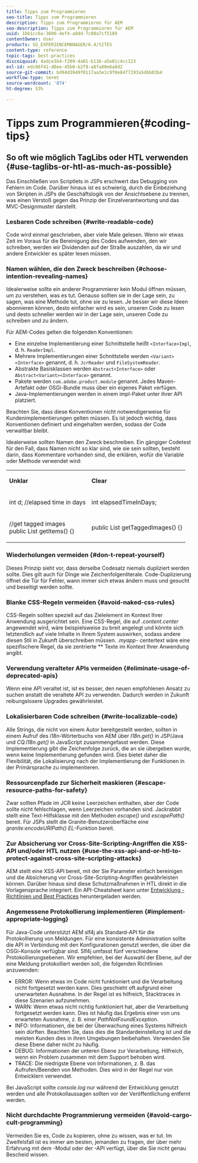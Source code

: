```yaml
---
title: Tipps zum Programmieren
seo-title: Tipps zum Programmieren
description: Tipps zum Programmieren für AEM
seo-description: Tipps zum Programmieren für AEM
uuid: 1bb1cc6a-3606-4ef4-a8dd-7c08a7cf5189
contentOwner: User
products: SG_EXPERIENCEMANAGER/6.4/SITES
content-type: reference
topic-tags: best-practices
discoiquuid: 4adce3b4-f209-4a01-b116-a5e01c4cc123
exl-id: edc06f41-d0ee-45b0-b2f9-a8fa80e6a8d2
source-git-commit: bd94d3949f0117aa3e1c9f0e84f7293a5d6b03b4
workflow-type: tm+mt
source-wordcount: '874'
ht-degree: 53%

---
```


# Tipps zum Programmieren{#coding-tips}

## So oft wie möglich TagLibs oder HTL verwenden {#use-taglibs-or-htl-as-much-as-possible}

Das Einschließen von Scriptlets in JSPs erschwert das Debugging von Fehlern im Code. Darüber hinaus ist es schwierig, durch die Einbeziehung von Skripten in JSPs die Geschäftslogik von der Ansichtsebene zu trennen, was einen Verstoß gegen das Prinzip der Einzelverantwortung und das MVC-Designmuster darstellt.

### Lesbaren Code schreiben {#write-readable-code}

Code wird einmal geschrieben, aber viele Male gelesen. Wenn wir etwas Zeit im Voraus für die Bereinigung des Codes aufwenden, den wir schreiben, werden wir Dividenden auf der Straße auszahlen, da wir und andere Entwickler es später lesen müssen.

### Namen wählen, die den Zweck beschreiben {#choose-intention-revealing-names}

Idealerweise sollte ein anderer Programmierer kein Modul öffnen müssen, um zu verstehen, was es tut. Genauso sollten sie in der Lage sein, zu sagen, was eine Methode tut, ohne sie zu lesen. Je besser wir diese Ideen abonnieren können, desto einfacher wird es sein, unseren Code zu lesen und desto schneller werden wir in der Lage sein, unseren Code zu schreiben und zu ändern.

Für AEM-Codes gelten die folgenden Konventionen:


* Eine einzelne Implementierung einer Schnittstelle heißt `<Interface>Impl`, d. h. `ReaderImpl`.
* Mehrere Implementierungen einer Schnittstelle werden `<Variant><Interface>` genannt, d. h. `JcrReader` und `FileSystemReader`.
* Abstrakte Basisklassen werden `Abstract<Interface>` oder `Abstract<Variant><Interface>` genannt.
* Pakete werden `com.adobe.product.module` genannt.  Jedes Maven-Artefakt oder OSGi-Bundle muss über ein eigenes Paket verfügen.
* Java-Implementierungen werden in einem impl-Paket unter ihrer API platziert.


Beachten Sie, dass diese Konventionen nicht notwendigerweise für Kundenimplementierungen gelten müssen. Es ist jedoch wichtig, dass Konventionen definiert und eingehalten werden, sodass der Code verwaltbar bleibt.

Idealerweise sollten Namen den Zweck beschreiben. Ein gängiger Codetest für den Fall, dass Namen nicht so klar sind, wie sie sein sollten, besteht darin, dass Kommentare vorhanden sind, die erklären, wofür die Variable oder Methode verwendet wird:

<table> 
 <tbody> 
  <tr> 
   <td><p><strong>Unklar</strong></p> </td> 
   <td><p><strong>Clear</strong></p> </td> 
  </tr> 
  <tr> 
   <td><p>int d; //elapsed time in days</p> </td> 
   <td><p>int elapsedTimeInDays;</p> </td> 
  </tr> 
  <tr> 
   <td><p>//get tagged images<br /> public List getItems() {}</p> </td> 
   <td><p>public List getTaggedImages() {}</p> </td> 
  </tr> 
 </tbody> 
</table>

### Wiederholungen vermeiden   {#don-t-repeat-yourself}

Dieses Prinzip sieht vor, dass derselbe Codesatz niemals dupliziert werden sollte. Dies gilt auch für Dinge wie Zeichenfolgenliterale. Code-Duplizierung öffnet die Tür für Fehler, wann immer sich etwas ändern muss und gesucht und beseitigt werden sollte.

### Blanke CSS-Regeln vermeiden {#avoid-naked-css-rules}

CSS-Regeln sollten speziell auf das Zielelement im Kontext Ihrer Anwendung ausgerichtet sein. Eine CSS-Regel, die auf *.content.center* angewendet wird, wäre beispielsweise zu breit angelegt und könnte sich letztendlich auf viele Inhalte in Ihrem System auswirken, sodass andere diesen Stil in Zukunft überschreiben müssen. *.myapp-* centertext wäre eine spezifischere Regel, da sie zentrierte  ** Texte im Kontext Ihrer Anwendung angibt.

### Verwendung veralteter APIs vermeiden {#eliminate-usage-of-deprecated-apis}

Wenn eine API veraltet ist, ist es besser, den neuen empfohlenen Ansatz zu suchen anstatt die veraltete API zu verwenden. Dadurch werden in Zukunft reibungslosere Upgrades gewährleistet.

### Lokalisierbaren Code schreiben {#write-localizable-code}

Alle Strings, die nicht von einem Autor bereitgestellt werden, sollten in einem Aufruf des i18n-Wörterbuchs von AEM über *I18n.get()* in JSP/Java und *CQ.I18n.get()* in JavaScript zusammengefasst werden. Diese Implementierung gibt die Zeichenfolge zurück, die an sie übergeben wurde, wenn keine Implementierung gefunden wird. Dies bietet daher die Flexibilität, die Lokalisierung nach der Implementierung der Funktionen in der Primärsprache zu implementieren.

### Ressourcenpfade zur Sicherheit maskieren {#escape-resource-paths-for-safety}

Zwar sollten Pfade im JCR keine Leerzeichen enthalten, aber der Code sollte nicht fehlschlagen, wenn Leerzeichen vorhanden sind. Jackrabbit stellt eine Text-Hilfsklasse mit den Methoden *escape()* und *escapePath()* bereit. Für JSPs stellt die Granite-Benutzeroberfläche eine *granite:encodeURIPath() EL*-Funktion bereit.

### Zur Absicherung vor Cross-Site-Scripting-Angriffen die XSS-API und/oder HTL nutzen {#use-the-xss-api-and-or-htl-to-protect-against-cross-site-scripting-attacks}

AEM stellt eine XSS-API bereit, mit der Sie Parameter einfach bereinigen und die Absicherung vor Cross-Site-Scripting-Angriffen gewährleisten können. Darüber hinaus sind diese Schutzmaßnahmen in HTL direkt in die Vorlagensprache integriert. Ein API-Cheatsheet kann unter [Entwicklung - Richtlinien und Best Practices](/help/sites-developing/dev-guidelines-bestpractices.md) heruntergeladen werden.

### Angemessene Protokollierung implementieren {#implement-appropriate-logging}

Für Java-Code unterstützt AEM slf4j als Standard-API für die Protokollierung von Meldungen. Für eine konsistente Administration sollte die API in Verbindung mit den Konfigurationen genutzt werden, die über die OSGi-Konsole verfügbar sind. Slf4j umfasst fünf verschiedene Protokollierungsebenen. Wir empfehlen, bei der Auswahl der Ebene, auf der eine Meldung protokolliert werden soll, die folgenden Richtlinien anzuwenden:

* ERROR: Wenn etwas im Code nicht funktioniert und die Verarbeitung nicht fortgesetzt werden kann. Dies geschieht oft aufgrund einer unerwarteten Ausnahme. In der Regel ist es hilfreich, Stacktraces in diese Szenarien aufzunehmen.
* WARN: Wenn etwas nicht richtig funktioniert hat, aber die Verarbeitung fortgesetzt werden kann. Dies ist häufig das Ergebnis einer von uns erwarteten Ausnahme, z. B. einer *PathNotFoundException*.
* INFO: Informationen, die bei der Überwachung eines Systems hilfreich sein dürften. Beachten Sie, dass dies die Standardeinstellung ist und die meisten Kunden dies in ihren Umgebungen beibehalten. Verwenden Sie diese Ebene daher nicht zu häufig.
* DEBUG: Informationen der unteren Ebene zur Verarbeitung. Hilfreich, wenn ein Problem zusammen mit dem Support behoben wird.
* TRACE: Die niedrigste Ebene von Informationen, z. B. das Aufrufen/Beenden von Methoden. Dies wird in der Regel nur von Entwicklern verwendet.

Bei JavaScript sollte *console.log* nur während der Entwicklung genutzt werden und alle Protokollaussagen sollten vor der Veröffentlichung entfernt werden.

### Nicht durchdachte Programmierung vermeiden  {#avoid-cargo-cult-programming}

Vermeiden Sie es, Code zu kopieren, ohne zu wissen, was er tut. Im Zweifelsfall ist es immer am besten, jemanden zu fragen, der über mehr Erfahrung mit dem -Modul oder der -API verfügt, über die Sie nicht genau Bescheid wissen.
